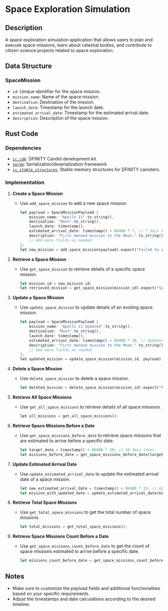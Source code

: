 # Space Exploration Simulation

## Description
A space exploration simulation application that allows users to plan and execute space missions, learn about celestial bodies, and contribute to citizen science projects related to space exploration.

## Data Structure

### SpaceMission
- `id`: Unique identifier for the space mission.
- `mission_name`: Name of the space mission.
- `destination`: Destination of the mission.
- `launch_date`: Timestamp for the launch date.
- `estimated_arrival_date`: Timestamp for the estimated arrival date.
- `description`: Description of the space mission.

## Rust Code

### Dependencies
- [`ic_cdk`](https://github.com/dfinity/ic-cdk): DFINITY Candid development kit.
- [`serde`](https://crates.io/crates/serde): Serialization/deserialization framework.
- [`ic_stable_structures`](https://github.com/dfinity/stable): Stable memory structures for DFINITY canisters.

### Implementation

1. **Create a Space Mission**
   - Use `add_space_mission` to add a new space mission.
     ```rust
     let payload = SpaceMissionPayload {
         mission_name: "Apollo 11".to_string(),
         destination: "Moon".to_string(),
         launch_date: timestamp(),
         estimated_arrival_date: timestamp() + 86400 * 7, // 7 days later
         description: "First manned mission to the Moon.".to_string(),
         // Add more fields as needed
     };
     let new_mission = add_space_mission(payload).expect("Failed to add space mission.");
     ```

2. **Retrieve a Space Mission**
   - Use `get_space_mission` to retrieve details of a specific space mission.
     ```rust
     let mission_id = new_mission.id;
     let retrieved_mission = get_space_mission(mission_id).expect("Space mission not found.");
     ```

3. **Update a Space Mission**
   - Use `update_space_mission` to update details of an existing space mission.
     ```rust
     let payload = SpaceMissionPayload {
         mission_name: "Apollo 11 Updated".to_string(),
         destination: "Moon".to_string(),
         launch_date: timestamp(),
         estimated_arrival_date: timestamp() + 86400 * 10, // Updated estimated arrival date
         description: "First manned mission to the Moon.".to_string(),
         // Add more fields as needed
     };
     let updated_mission = update_space_mission(mission_id, payload).expect("Failed to update space mission.");
     ```

4. **Delete a Space Mission**
   - Use `delete_space_mission` to delete a space mission.
     ```rust
     let deleted_mission = delete_space_mission(mission_id).expect("Failed to delete space mission.");
     ```

5. **Retrieve All Space Missions**
   - Use `get_all_space_missions` to retrieve details of all space missions.
     ```rust
     let all_missions = get_all_space_missions();
     ```

6. **Retrieve Space Missions Before a Date**
   - Use `get_space_missions_before_date` to retrieve space missions that are estimated to arrive before a specific date.
     ```rust
     let target_date = timestamp() + 86400 * 30; // 30 days later
     let missions_before_date = get_space_missions_before_date(target_date);
     ```

7. **Update Estimated Arrival Date**
   - Use `update_estimated_arrival_date` to update the estimated arrival date of a space mission.
     ```rust
     let new_estimated_arrival_date = timestamp() + 86400 * 15; // Updated estimated arrival date
     let mission_with_updated_date = update_estimated_arrival_date(mission_id, new_estimated_arrival_date).expect("Failed to update estimated arrival date.");
     ```

8. **Retrieve Total Space Missions**
   - Use `get_total_space_missions` to get the total number of space missions.
     ```rust
     let total_missions = get_total_space_missions();
     ```

9. **Retrieve Space Missions Count Before a Date**
   - Use `get_space_missions_count_before_date` to get the count of space missions estimated to arrive before a specific date.
     ```rust
     let missions_count_before_date = get_space_missions_count_before_date(target_date);
     ```

## Notes
- Make sure to customize the payload fields and additional functionalities based on your specific requirements.
- Adjust the timestamps and date calculations according to the desired timeline.

